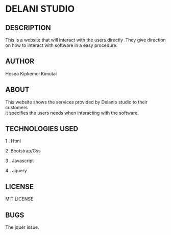 
# DELANI STUDIO
## DESCRIPTION
This is a website that will interact with the users directly .They give direction on how to
interact with software in a  easy procedure.

## AUTHOR

Hosea Kipkemoi Kimutai

## ABOUT

This website shows the services provided by Delanio studio to their customers  
it specifies the users needs when interacting with the software. 

## TECHNOLOGIES USED

1 . Html

2 .Bootstrap/Css

3 . Javascript

4 . Jquery

##  LICENSE 

MIT LICENSE

## BUGS
The jquer issue. 
